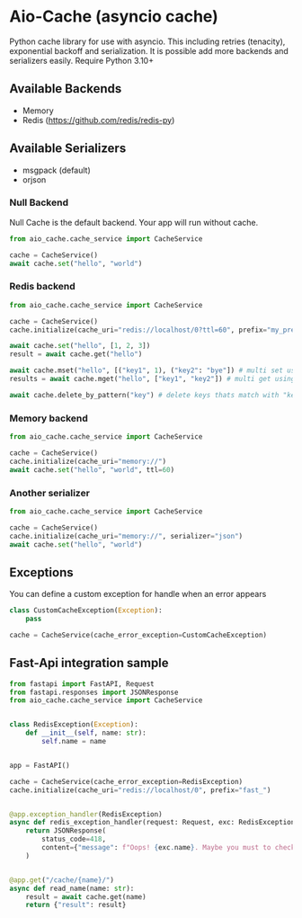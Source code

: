 # Aio-Cache (asyncio cache)
Python cache library for use with asyncio. This including retries (tenacity), exponential backoff and serialization.
It is possible add more backends and serializers easily.
Require Python 3.10+


## Available Backends
* Memory
* Redis (https://github.com/redis/redis-py)

## Available Serializers
* msgpack (default)
* orjson


### Null Backend
Null Cache is the default backend. Your app will run without cache.
``` python
from aio_cache.cache_service import CacheService

cache = CacheService()
await cache.set("hello", "world")
```


### Redis backend
``` python
from aio_cache.cache_service import CacheService

cache = CacheService()
cache.initialize(cache_uri="redis://localhost/0?ttl=60", prefix="my_prefix")

await cache.set("hello", [1, 2, 3])
result = await cache.get("hello")

await cache.mset("hello", [("key1", 1), ("key2": "bye"]) # multi set using a pipeline
results = await cache.mget("hello", ["key1", "key2"]) # multi get using a pipeline

await cache.delete_by_pattern("key") # delete keys thats match with "key*"
```

### Memory backend
``` python
from aio_cache.cache_service import CacheService

cache = CacheService()
cache.initialize(cache_uri="memory://")
await cache.set("hello", "world", ttl=60)
```

### Another serializer
``` python
from aio_cache.cache_service import CacheService

cache = CacheService()
cache.initialize(cache_uri="memory://", serializer="json")
await cache.set("hello", "world")
```

## Exceptions
You can define a custom exception for handle when an error appears
```python
class CustomCacheException(Exception):
    pass

cache = CacheService(cache_error_exception=CustomCacheException)
```


## Fast-Api integration sample
```python
from fastapi import FastAPI, Request
from fastapi.responses import JSONResponse
from aio_cache.cache_service import CacheService


class RedisException(Exception):
    def __init__(self, name: str):
        self.name = name


app = FastAPI()

cache = CacheService(cache_error_exception=RedisException)
cache.initialize(cache_uri="redis://localhost/0", prefix="fast_")


@app.exception_handler(RedisException)
async def redis_exception_handler(request: Request, exc: RedisException):
    return JSONResponse(
        status_code=418,
        content={"message": f"Oops! {exc.name}. Maybe you must to check your redis..."},
    )


@app.get("/cache/{name}/")
async def read_name(name: str):
    result = await cache.get(name)
    return {"result": result}
```

